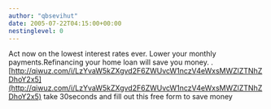 ```yaml
---
author: "qbsevihut"
date: 2005-07-22T04:15:00+00:00
nestinglevel: 0
---
```

Act now on the lowest interest rates ever. Lower your monthly payments.Refinancing your home loan will save you money. .[http://qiwuz.com/i/LzYvaW5kZXgvd2F6ZWUvcW1nczV4eWxsMWZlZTNhZDhoY2x5](http://qiwuz.com/i/LzYvaW5kZXgvd2F6ZWUvcW1nczV4eWxsMWZlZTNhZDhoY2x5) take 30seconds and fill out this free form to save money